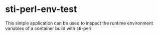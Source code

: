 # sti-perl-env-test
This simple application can be used to inspect the runtime environment variables of a container build with sti-perl
